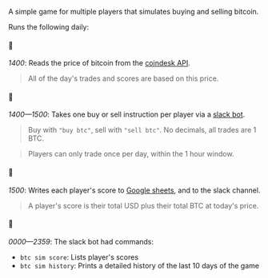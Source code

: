 A simple game for multiple players that simulates buying and selling bitcoin.

Runs the following daily:

#### 🌲 

*1400*: Reads the price of bitcoin from the [coindesk API](https://www.coindesk.com/api/).

> All of the day's trades and scores are based on this price.

#### 🌳 

*1400—1500*: Takes one buy or sell instruction per player via a [slack bot](https://api.slack.com/).

> Buy with `"buy btc"`, sell with `"sell btc"`. No decimals, all trades are 1 BTC. 

> Players can only trade once per day, within the 1 hour window.

#### 🎄

*1500*: Writes each player's score to [Google sheets](https://developers.google.com/sheets/api/), and to the slack channel. 

> A player's score is their total USD plus their total BTC at today's price.

#### 🌴

*0000—2359*: The slack bot had commands:

- `btc sim score`: Lists player's scores
- `btc sim history`: Prints a detailed history of the last 10 days of the game

